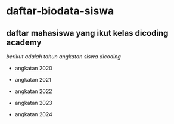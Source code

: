 daftar-biodata-siswa
==
daftar mahasiswa yang ikut kelas dicoding academy
--
*berikut adalah tahun angkatan siswa dicoding*

- angkatan 2020

- angkatan 2021

- angkatan 2022

- angkatan 2023

- angkatan 2024
